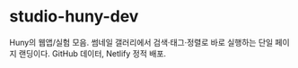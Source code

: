 # studio-huny-dev
Huny의 웹앱/실험 모음. 썸네일 갤러리에서 검색·태그·정렬로 바로 실행하는 단일 페이지 랜딩이다. GitHub 데이터, Netlify 정적 배포.
